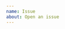 ```yaml
---
name: Issue
about: Open an issue
---
```


<!-- 

  Important note: This repository is about Yarn 1.x, also called "Classic". We released
  Yarn 2 in January 2020, and multiple other minors since then (note that we slightly
  changed how Yarn is installed, hence why `npm install -g yarn` doesn't show 2.x if
  you run `--version`).
  
  If you get a problem with Yarn 1.x, it is *very* likely to have been fixed in higher
  versions. We recommand that you migrate when you get the chance: the process has been
  refined over the months and should be mostly painless - check here for details:
  
    https://yarnpkg.com/getting-started/migration#why-should-you-migrate
  
  If you hit blockers that aren't addressed in this guide, feel free to ask for help on
  our Discord community server, or our GitHub discussion forum:
  
    https://discord.com/invite/yarnpkg
    https://github.com/yarnpkg/berry/discussions

  Finally, if you intend to open a bug on Yarn 2, the right tracker is here:
  
    https://github.com/yarnpkg/berry

  If you decide to stay on Yarn 1 regardless, please be aware that we don't plan to
  merge pull requests or release future versions of Classic unless it's to solve an
  critical vulnerability report (which is unlikely). By contrast, the 2.x line is very
  actively supported. 
  
  Thanks for your understanding!

-->

